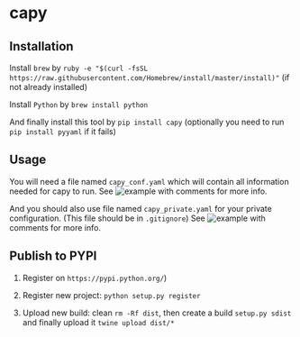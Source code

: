# capy

## Installation

Install `brew` by `ruby -e "$(curl -fsSL https://raw.githubusercontent.com/Homebrew/install/master/install)"` (if not already installed)

Install `Python` by  `brew install python`

And finally install this tool by `pip install capy` (optionally you need to run `pip install pyyaml` if it fails)

## Usage

You will need a file named `capy_conf.yaml` which will contain all information needed for capy to run.
See ![example](example-capy_conf.yaml) with comments for more info.

And you should also use file named `capy_private.yaml` for your private configuration. (This file should be in `.gitignore`)
See ![example](example-capy_private.yaml) with comments for more info.

## Publish to PYPI

1) Register on `https://pypi.python.org/`)

2) Register new project: `python setup.py register`

3) Upload new build: clean `rm -Rf dist`, then create a build `setup.py sdist` and finally upload it `twine upload dist/*`

